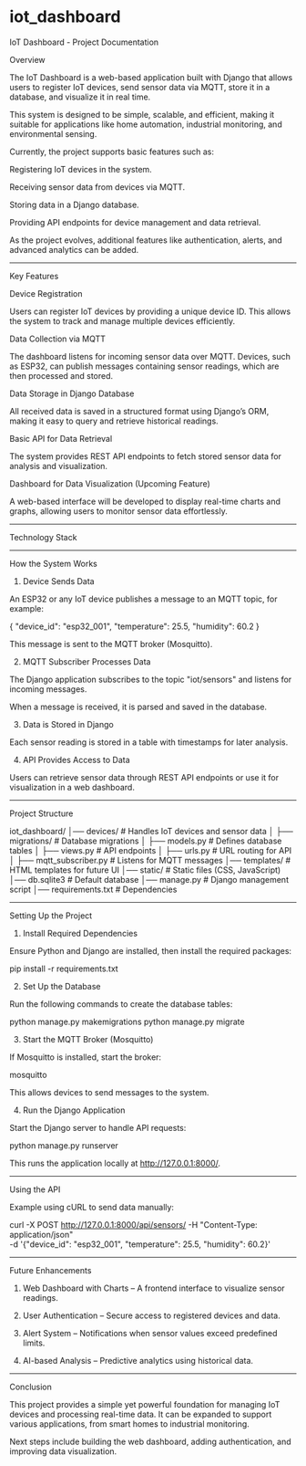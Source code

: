 # iot_dashboard

IoT Dashboard - Project Documentation

Overview

The IoT Dashboard is a web-based application built with Django that allows users to register IoT devices, send sensor data via MQTT, store it in a database, and visualize it in real time.

This system is designed to be simple, scalable, and efficient, making it suitable for applications like home automation, industrial monitoring, and environmental sensing.

Currently, the project supports basic features such as:

Registering IoT devices in the system.

Receiving sensor data from devices via MQTT.

Storing data in a Django database.

Providing API endpoints for device management and data retrieval.


As the project evolves, additional features like authentication, alerts, and advanced analytics can be added.


---

Key Features

Device Registration

Users can register IoT devices by providing a unique device ID. This allows the system to track and manage multiple devices efficiently.

Data Collection via MQTT

The dashboard listens for incoming sensor data over MQTT. Devices, such as ESP32, can publish messages containing sensor readings, which are then processed and stored.

Data Storage in Django Database

All received data is saved in a structured format using Django’s ORM, making it easy to query and retrieve historical readings.

Basic API for Data Retrieval

The system provides REST API endpoints to fetch stored sensor data for analysis and visualization.

Dashboard for Data Visualization (Upcoming Feature)

A web-based interface will be developed to display real-time charts and graphs, allowing users to monitor sensor data effortlessly.


---

Technology Stack


---

How the System Works

1. Device Sends Data

An ESP32 or any IoT device publishes a message to an MQTT topic, for example:

{
  "device_id": "esp32_001",
  "temperature": 25.5,
  "humidity": 60.2
}

This message is sent to the MQTT broker (Mosquitto).



2. MQTT Subscriber Processes Data

The Django application subscribes to the topic "iot/sensors" and listens for incoming messages.

When a message is received, it is parsed and saved in the database.



3. Data is Stored in Django

Each sensor reading is stored in a table with timestamps for later analysis.



4. API Provides Access to Data

Users can retrieve sensor data through REST API endpoints or use it for visualization in a web dashboard.





---

Project Structure

iot_dashboard/
│── devices/         # Handles IoT devices and sensor data
│   ├── migrations/  # Database migrations
│   ├── models.py    # Defines database tables
│   ├── views.py     # API endpoints
│   ├── urls.py      # URL routing for API
│   ├── mqtt_subscriber.py  # Listens for MQTT messages
│── templates/       # HTML templates for future UI
│── static/          # Static files (CSS, JavaScript)
│── db.sqlite3       # Default database
│── manage.py        # Django management script
│── requirements.txt # Dependencies


---

Setting Up the Project

1. Install Required Dependencies

Ensure Python and Django are installed, then install the required packages:

pip install -r requirements.txt

2. Set Up the Database

Run the following commands to create the database tables:

python manage.py makemigrations
python manage.py migrate

3. Start the MQTT Broker (Mosquitto)

If Mosquitto is installed, start the broker:

mosquitto

This allows devices to send messages to the system.

4. Run the Django Application

Start the Django server to handle API requests:

python manage.py runserver

This runs the application locally at http://127.0.0.1:8000/.


---

Using the API

Example using cURL to send data manually:

curl -X POST http://127.0.0.1:8000/api/sensors/ -H "Content-Type: application/json" \
-d '{"device_id": "esp32_001", "temperature": 25.5, "humidity": 60.2}'


---

Future Enhancements

1. Web Dashboard with Charts – A frontend interface to visualize sensor readings.


2. User Authentication – Secure access to registered devices and data.


3. Alert System – Notifications when sensor values exceed predefined limits.


4. AI-based Analysis – Predictive analytics using historical data.




---

Conclusion

This project provides a simple yet powerful foundation for managing IoT devices and processing real-time data. It can be expanded to support various applications, from smart homes to industrial monitoring.

Next steps include building the web dashboard, adding authentication, and improving data visualization.

